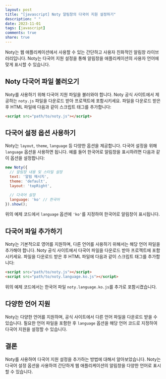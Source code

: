 ```yaml
---
layout: post
title: "[javascript] Noty 알림창의 다국어 지원 설정하기"
description: " "
date: 2023-11-01
tags: [javascript]
comments: true
share: true
---
```


Noty는 웹 애플리케이션에서 사용할 수 있는 간단하고 사용자 친화적인 알림창 라이브러리입니다. Noty는 다국어 지원 설정을 통해 알림창을 애플리케이션의 사용자 언어에 맞게 표시할 수 있습니다.

## Noty 다국어 파일 불러오기

Noty를 사용하기 위해 다국어 지원 파일을 불러와야 합니다. Noty 공식 사이트에서 제공하는 `noty.js` 파일을 다운로드 받아 프로젝트에 포함시키세요. 파일을 다운로드 받은 후 HTML 파일에 다음과 같이 스크립트 태그를 추가합니다:

``` html
<script src="path/to/noty.js"></script>
```

## 다국어 설정 옵션 사용하기

Noty는 `layout`, `theme`, `language` 등 다양한 옵션을 제공합니다. 다국어 설정을 위해 `language` 옵션을 사용하면 됩니다. 예를 들어 한국어로 알림창을 표시하려면 다음과 같이 옵션을 설정합니다:

``` javascript
new Noty({
  // 알림창 내용 및 스타일 설정
  text: '알림 메시지',
  theme: 'default',
  layout: 'topRight',

  // 다국어 설정
  language: 'ko' // 한국어
}).show();
```

위의 예제 코드에서 `language` 옵션에 `'ko'`를 지정하여 한국어로 알림창이 표시됩니다.

## 다국어 파일 추가하기

Noty는 기본적으로 영어를 지원하며, 다른 언어를 사용하기 위해서는 해당 언어 파일을 추가해야 합니다. Noty 공식 사이트에서 다국어 파일을 다운로드 받아 프로젝트에 포함시키세요. 파일을 다운로드 받은 후 HTML 파일에 다음과 같이 스크립트 태그를 추가합니다:

``` html
<script src="path/to/noty.js"></script>
<script src="path/to/noty.language.ko.js"></script>
```

위의 예제 코드에서는 한국어 파일 `noty.language.ko.js`를 추가로 포함시켰습니다.

## 다양한 언어 지원

Noty는 다양한 언어를 지원하며, 공식 사이트에서 다른 언어 파일을 다운로드 받을 수 있습니다. 필요한 언어 파일을 포함한 후 `language` 옵션을 해당 언어 코드로 지정하여 다국어 지원을 설정할 수 있습니다.

## 결론

Noty를 사용하여 다국어 지원 설정을 추가하는 방법에 대해서 알아보았습니다. Noty는 다국어 설정 옵션을 사용하여 간단하게 웹 애플리케이션의 알림창을 다양한 언어로 표시할 수 있습니다.